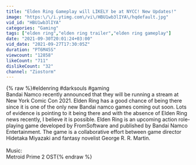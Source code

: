 ```yaml
---
title: "Elden Ring Gameplay will LIKELY be at NYCC! New Updates!"
image: "https:\/\/i.ytimg.com\/vi\/HBU1wb3lIYA\/hqdefault.jpg"
vid_id: "HBU1wb3lIYA"
categories: "Gaming"
tags: ["elden ring","elden ring trailer","elden ring gameplay"]
date: "2021-09-30T20:01:24+03:00"
vid_date: "2021-09-27T17:30:05Z"
duration: "PT6M45S"
viewcount: "12858"
likeCount: "711"
dislikeCount: "32"
channel: "Ziostorm"
---
```

{% raw %}#eldenring #darksouls #gaming<br />Bandai Namco recently announced that they will be running a stream at New York Comic Con 2021. Elden Ring has a good chance of being there since it is one of the only new Bandai namco games coming out soon. Lots of evidence is pointing to it being there and with the absence of Elden Ring news recently, I believe it is possible. Elden Ring is an upcoming action role-playing game developed by FromSoftware and published by Bandai Namco Entertainment. The game is a collaborative effort between game director Hidetaka Miyazaki and fantasy novelist George R. R. Martin. <br /><br />Music:<br />Metroid Prime 2 OST{% endraw %}
